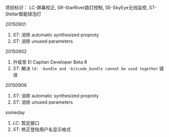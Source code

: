 项目标识： LC-屏幕校正, SR-StarRiver路灯控制, SE-SkyEye无线监控, ST-Stellar智能球泡灯

20150901

1. *ST*: 消除 automatic synthesized proproty
2. *ST*: 消除 unused parameters

20150902

1. 升级至 El Capitan Developer Beta 8
2. *ST*: 解决 `ld: -bundle and -bitcode_bundle cannot be used together` 错误

20150906

1. *ST*: 消除 automatic synthesized proproty
2. *ST*: 消除 unused parameters


someday

1. *LC*: 暂定接口
2. *ST*: 修正登陆用户名显示格式


[//]: # (comment)
